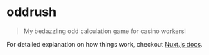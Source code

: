 # oddrush

> My bedazzling odd calculation game for casino workers!


For detailed explanation on how things work, checkout [Nuxt.js docs](https://nuxtjs.org).
